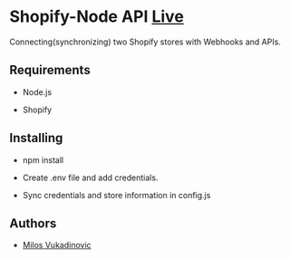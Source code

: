 # Shopify-Node API [Live](http://shopify-milos.herokuapp.com/)
Connecting(synchronizing) two Shopify stores with Webhooks and APIs.

## Requirements

- Node.js

- Shopify

## Installing

- npm install

- Create .env file and add credentials.

- Sync credentials and store information in config.js

## Authors

- [Milos Vukadinovic](https://github.com/milosvukadinovic)
